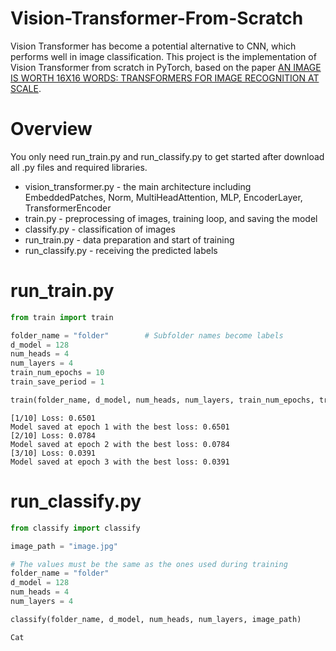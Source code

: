 # Vision-Transformer-From-Scratch
Vision Transformer has become a potential alternative to CNN, which performs well in image classification. This project is the implementation of Vision Transformer from scratch in PyTorch, based on the paper [AN IMAGE IS WORTH 16X16 WORDS: TRANSFORMERS FOR IMAGE RECOGNITION AT SCALE](https://arxiv.org/pdf/2010.11929).

# Overview
You only need run_train.py and run_classify.py to get started after download all .py files and required libraries.
- vision_transformer.py - the main architecture including EmbeddedPatches, Norm, MultiHeadAttention, MLP, EncoderLayer, TransformerEncoder
- train.py - preprocessing of images, training loop, and saving the model
- classify.py - classification of images
- run_train.py - data preparation and start of training
- run_classify.py - receiving the predicted labels

# run_train.py
```python
from train import train

folder_name = "folder"        # Subfolder names become labels
d_model = 128
num_heads = 4
num_layers = 4
train_num_epochs = 10
train_save_period = 1

train(folder_name, d_model, num_heads, num_layers, train_num_epochs, train_save_period)
```
```text
[1/10] Loss: 0.6501
Model saved at epoch 1 with the best loss: 0.6501
[2/10] Loss: 0.0784
Model saved at epoch 2 with the best loss: 0.0784
[3/10] Loss: 0.0391
Model saved at epoch 3 with the best loss: 0.0391
```

# run_classify.py
```python
from classify import classify

image_path = "image.jpg"

# The values must be the same as the ones used during training
folder_name = "folder"
d_model = 128
num_heads = 4
num_layers = 4

classify(folder_name, d_model, num_heads, num_layers, image_path)        # 'vit.pth' is required to run
```
```text
Cat
```
